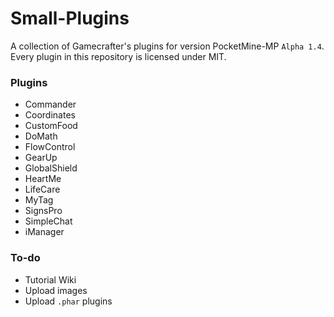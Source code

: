 # Small-Plugins
A collection of Gamecrafter's plugins for version PocketMine-MP `Alpha 1.4`. Every plugin in this repository is licensed under
MIT.

### Plugins
* Commander
* Coordinates
* CustomFood
* DoMath
* FlowControl
* GearUp
* GlobalShield
* HeartMe
* LifeCare
* MyTag
* SignsPro
* SimpleChat
* iManager

### To-do
* Tutorial Wiki
* Upload images
* Upload `.phar` plugins
